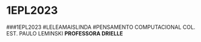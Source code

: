 # 1EPL2023
###1EPL2023
#LELEAMAISLINDA
#PENSAMENTO COMPUTACIONAL
COL. EST. PAULO LEMINSKI
**PROFESSORA DRIELLE**
